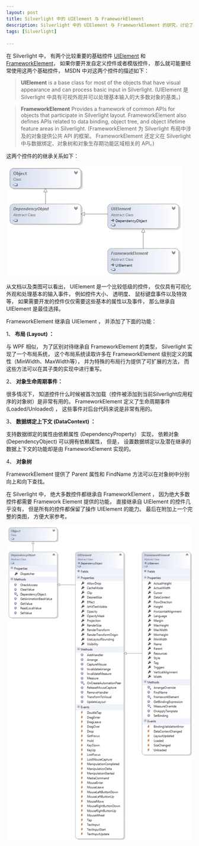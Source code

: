 ```yaml
---
layout: post
title: Silverlight 中的 UIElement 与 FrameworkElement
description: Silverlight 中的 UIElement 与 FrameworkElement 的研究，讨论了 UIElement 与 FrameworkElement 的适用场景。
tags: [Silverlight]

---
```

在 Silverlight 中， 有两个比较重要的基础控件 [UIElement](https://msdn.microsoft.com/zh-cn/library/system.windows.uielement(v=vs.95).aspx) 和 [FrameworkElement](https://msdn.microsoft.com/zh-cn/library/system.windows.frameworkelement(v=vs.95).aspx)， 如果你要开发自定义控件或者模版控件， 那么就可能要经常使用这两个基础控件， MSDN 中对这两个控件的描述如下： 

> **UIElement**  is a base class for most of the objects that have visual appearance and can process basic input in Silverlight. (UIElement  是 Silverlight 中具有可视外观并可以处理基本输入的大多数对象的基类。)

> **FrameworkElement** Provides a framework of common APIs for objects that participate in Silverlight layout. FrameworkElement also defines APIs related to data binding, object tree, and object lifetime feature areas in Silverlight. (FrameworkElement 为 Silverlight 布局中涉及的对象提供公共 API 的框架。 FrameworkElement  还定义在 Silverlight 中与数据绑定、对象树和对象生存期功能区域相关的 API。)

这两个控件的的继承关系如下：

![Inheritance](/assets/post-images/UIElement-LayoutElement-Simple.png)

从文档以及类图可以看出， UIElement 是一个比较低级的控件， 仅仅具有可视化外观和处理基本的输入事件， 例如控件大小、 透明度、 鼠标键盘事件以及特效等， 如果需要开发的控件仅仅需要这些基本的属性以及事件， 那么继承自 UIElement 是最佳选择。

FrameworkElement 继承自 UIElement ， 并添加了下面的功能：

1、 **布局 (Layout) ：**

与 WPF 相似， 为了区别对待继承自 FrameworkElement 的类型， Silverlight 实现了一个布局系统， 这个布局系统读取许多在 FrameworkElement 级别定义的属性（MinWidth、MaxWidth等）， 并为特殊的布局行为提供了可扩展的方法， 而这些方法可以在其子类的实现中进行重写。

2、 **对象生命周期事件：**  

很多情况下， 知道控件什么时候被首次加载（控件被添加到当前Silverlight应用程序的对象树）是非常有用的。 FrameworkElement 定义了生命周期事件 (Loaded/Unloaded) ， 这些事件对后台代码来说是非常有用的。

3、 **数据绑定上下文 (DataContext) ：**  

支持数据绑定的属性由依赖属性 (DependencyProperty） 实现， 依赖对象 (DependencyObject) 可以拥有依赖属性， 但是， 设置数据绑定以及潜在继承的数据上下文的功能却是由 FrameworkElement 实现的。

4、 **对象树**  

FrameworkElement 提供了 Parent 属性和 FindName 方法可以在对象树中分别向上和向下查找。

在 Silverlight 中， 绝大多数控件都继承自 FrameworkElement ， 因为绝大多数控件都需要 Framework Element 提供的功能， 直接继承自 UIElement 的控件几乎没有， 但是所有的控件都保留了操作 UIElement 的能力。 最后在附加上一个完整的类图， 方便大家参考。

![Inheritance](/assets/post-images/UIElement-LayoutElement-full.png)

